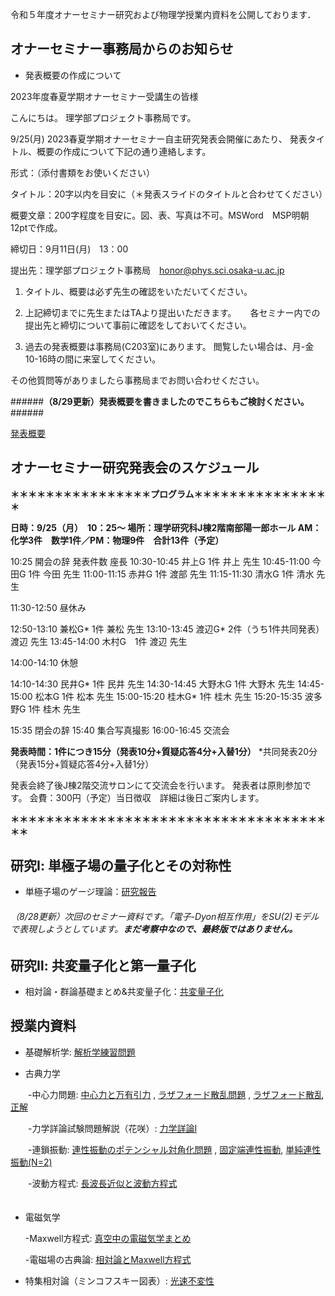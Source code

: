 令和５年度オナーセミナー研究および物理学授業内資料を公開しております．
## オナーセミナー事務局からのお知らせ

* 発表概要の作成について

2023年度春夏学期オナーセミナー受講生の皆様

こんにちは。
理学部プロジェクト事務局です。

9/25(月)  2023春夏学期オナーセミナー自主研究発表会開催にあたり、
発表タイトル、概要の作成について下記の通り連絡します。

形式：（添付書類をお使いください）

タイトル：20字以内を目安に（＊発表スライドのタイトルと合わせてください）

概要文章：200字程度を目安に。図、表、写真は不可。MSWord　MSP明朝12ptで作成。

締切日：9月11日(月)　13：00

提出先：理学部プロジェクト事務局　<honor@phys.sci.osaka-u.ac.jp>

1. タイトル、概要は必ず先生の確認をいただいてください。

2. 上記締切までに先生またはTAより提出いただきます。
　
 各セミナー内での提出先と締切について事前に確認をしておいてください。

3. 過去の発表概要は事務局(C203室)にあります。
閲覧したい場合は、月-金 10-16時の間に来室してください。

その他質問等がありましたら事務局までお問い合わせください。

######**（8/29更新）発表概要を書きましたのでこちらもご検討ください。**######

   [発表概要](https://github.com/Het0710/Het0710.github.io/blob/main/report.pdf)


## オナーセミナー研究発表会のスケジュール

**＊＊＊＊＊＊＊＊＊＊＊＊＊＊＊＊プログラム＊＊＊＊＊＊＊＊＊＊＊＊＊＊＊＊**

**日時：9/25（月）　10：25〜
場所：理学研究科J棟2階南部陽一郎ホール
AM：化学3件　数学1件／PM：物理9件　合計13件（予定）**

10:25 開会の辞
             発表件数 座長
10:30-10:45 井上G 1件 井上 先生
10:45-11:00 今田G 1件 今田 先生
11:00-11:15 赤井G 1件 渡部 先生
11:15-11:30 清水G 1件 清水 先生

11:30-12:50 昼休み

12:50-13:10 兼松G* 1件 兼松 先生
13:10-13:45 渡辺G* 2件（うち1件共同発表） 渡辺 先生
13:45-14:00 木村G　1件 渡辺 先生

14:00-14:10 休憩

14:10-14:30 民井G* 1件 民井 先生
14:30-14:45 大野木G 1件 大野木 先生
14:45-15:00 松本G  1件 松本 先生
15:00-15:20 桂木G* 1件 桂木 先生
15:20-15:35 波多野G 1件 桂木 先生

15:35 閉会の辞 15:40 集合写真撮影
16:00-16:45 交流会

**発表時間：1件につき15分（発表10分+質疑応答4分+入替1分）**
*共同発表20分（発表15分+質疑応答4分+入替1分）

発表会終了後J棟2階交流サロンにて交流会を行います。
発表者は原則参加です。
会費：300円（予定）当日徴収　詳細は後日ご案内します。

**＊＊＊＊＊＊＊＊＊＊＊＊＊＊＊＊＊＊＊＊＊＊＊＊＊＊＊＊＊＊＊＊＊＊＊＊＊＊**


## 研究Ⅰ: 単極子場の量子化とその対称性
* 単極子場のゲージ理論：[研究報告](https://github.com/Het0710/Het0710.github.io/blob/main/present.pdf)

###### （8/28更新）次回のセミナー資料です。「電子-Dyon相互作用」をSU(2)モデルで表現しようとしています。**まだ考察中なので、最終版ではありません。**

## 研究Ⅱ: 共変量子化と第一量子化
* 相対論・群論基礎まとめ&共変量子化：[共変量子化](https://github.com/Het0710/Het0710.github.io/blob/main/Onor2023.pdf)


## 授業内資料
* 基礎解析学:  [解析学練習問題](https://github.com/Het0710/Het0710.github.io/blob/main/解析学_まとめ.pdf)

* 古典力学
  
　　-中心力問題: [中心力と万有引力](https://github.com/Het0710/Het0710.github.io/blob/main/中心力による運動.pdf) , [ラザフォード散乱問題](https://github.com/Het0710/Het0710.github.io/blob/main/problem222.pdf) , [ラザフォード散乱正解](https://github.com/Het0710/Het0710.github.io/blob/main/solution.pdf)
  
　　-力学詳論試験問題解説（花咲）: [力学詳論Ⅰ](https://github.com/Het0710/Het0710.github.io/blob/main/力学詳論.pdf)

　　-連鎖振動: [連性振動のポテンシャル対角化問題](https://github.com/Het0710/Het0710.github.io/blob/main/Coupled%20Oscillator.pdf) ,                 [固定端連性振動](https://github.com/Het0710/Het0710.github.io/blob/main/力学_10.pdf), [単純連性振動(N=2)](https://github.com/Het0710/Het0710.github.io/blob/main/基礎解析学ff.pdf)  

　　-波動方程式: [長波長近似と波動方程式](https://github.com/Het0710/Het0710.github.io/blob/main/力学11.pdf)    
  　　　　　　　
* 電磁気学

  
  -Maxwell方程式: [真空中の電磁気学まとめ](https://github.com/Het0710/Het0710.github.io/blob/main/EM_classical_fields.pdf)

  -電磁場の古典論: [相対論とMaxwell方程式](https://github.com/Het0710/Het0710.github.io/blob/main/EMAD%203.pdf)

* 特集相対論（ミンコフスキー図表）: [光速不変性](https://github.com/Het0710/Het0710.github.io/blob/main/相対論.pdf)











  
